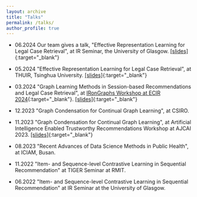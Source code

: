 ```yaml
---
layout: archive
title: "Talks"
permalink: /talks/
author_profile: true
---
```


* 06.2024 Our team gives a talk, "Effective Representation Learning for Legal Case Retrieval", at IR Seminar, the University of Glasgow. [\[slides\]](../files/LCR_THUIR.pdf){:target="_blank"}

* 05.2024 "Effective Representation Learning for Legal Case Retrieval", at THUIR, Tsinghua University. [\[slides\]](../files/LCR_THUIR.pdf){:target="_blank"}

* 03.2024 "Graph Learning Methods in Session-based Recommendations and Legal Case Retrieval", at [IRonGraphs Workshop at ECIR 2024](https://irongraphs.github.io/ecir2024/){:target="_blank"}. [\[slides\]](../files/GraphIR_IRonGraph_ECIR.pdf){:target="_blank"}

* 12.2023 "Graph Condensation for Continual Graph Learning", at CSIRO.

* 11.2023 "Graph Condensation for Continual Graph Learning", at Artificial Intelligence Enabled Trustworthy Recommendations Workshop at AJCAI 2023. [\[slides\]](../files/CGL-AJCAI23.pdf){:target="_blank"}


* 08.2023 "Recent Advances of Data Science Methods in Public Health", at ICIAM, Busan.

* 11.2022 "Item- and Sequence-level Contrastive Learning in Sequential Recommendation" at TIGER Seminar at RMIT.

* 06.2022 "Item- and Sequence-level Contrastive Learning in Sequential Recommendation" at IR Seminar at the University of Glasgow.
